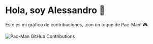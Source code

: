 # Hola, soy Alessandro 👋

Este es mi gráfico de contribuciones, ¡con un toque de Pac-Man! 🎮

![Pac-Man GitHub Contributions](https://raw.githubusercontent.com/xxatomm/xxatomm/main/path_to_image.png)
